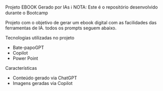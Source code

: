 Projeto EBOOK Gerado por IAs
ℹ️ NOTA: Este é o repositório desenvolvido durante o Bootcamp

Projeto com o objetivo de gerar um ebook digital com as facilidades das ferramentas de IA. todos os prompts seguem abaixo.

Tecnologias utilizadas no projeto
- Bate-papoGPT
- Copilot
- Power Point

Características
- Conteúdo gerado via ChatGPT
- Imagens geradas via Copilot

